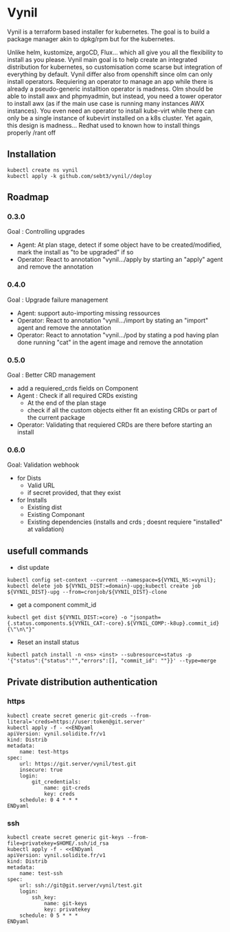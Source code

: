 
# Vynil

Vynil is a terraform based installer for kubernetes.
The goal is to build a package manager akin to dpkg/rpm but for the kubernetes.

Unlike helm, kustomize, argoCD, Flux... which all give you all the flexibility to install as you please. Vynil main goal is to help create an integrated distribution for kubernetes, so customisation come scarse but integration of everything by default.
Vynil differ also from openshift since olm can only install operators. Requiering an operator to manage an app while there is already a pseudo-generic installtion operator is madness. Olm should be able to install awx and phpmyadmin, but instead, you need a tower operator to install awx (as if the main use case is running many instances AWX instances). You even need an operator to install kube-virt while there can only be a single instance of kubevirt installed on a k8s cluster. Yet again, this design is madness... Redhat used to known how to install things properly /rant off

## Installation
```
kubectl create ns vynil
kubectl apply -k github.com/sebt3/vynil//deploy
```
## Roadmap

### 0.3.0
Goal : Controlling upgrades
- Agent: At plan stage, detect if some object have to be created/modified, mark the install as "to be upgraded" if so
- Operator: React to annotation "vynil.../apply by starting an "apply" agent and remove the annotation

### 0.4.0
Goal : Upgrade failure management
- Agent: support auto-importing missing ressources
- Operator: React to annotation "vynil.../import by stating an "import" agent and remove the annotation
- Operator: React to annotation "vynil.../pod by stating a pod having plan done running "cat" in the agent image and remove the annotation

### 0.5.0
Goal : Better CRD management
- add a requiered_crds fields on Component
- Agent : Check if all required CRDs existing
    * At the end of the plan stage
    * check if all the custom objects either fit an existing CRDs or part of the current package
- Operator: Validating that requiered CRDs are there before starting an install

### 0.6.0
Goal: Validation webhook
- for Dists
    * Valid URL
    * if secret provided, that they exist
- for Installs
    * Existing dist
    * Existing Componant
    * Existing dependencies (installs and crds ; doesnt requiere "installed" at validation)


## usefull commands

- dist update
```
kubectl config set-context --current --namespace=${VYNIL_NS:=vynil};
kubectl delete job ${VYNIL_DIST:=domain}-upg;kubectl create job ${VYNIL_DIST}-upg --from=cronjob/${VYNIL_DIST}-clone
```

- get a component commit_id
```
kubectl get dist ${VYNIL_DIST:=core} -o "jsonpath={.status.components.${VYNIL_CAT:-core}.${VYNIL_COMP:-k8up}.commit_id}{\"\n\"}"
```

- Reset an install status
```
kubectl patch install -n <ns> <inst> --subresource=status -p '{"status":{"status":"","errors":[], "commit_id": ""}}' --type=merge
```

## Private distribution authentication

### https
```
kubectl create secret generic git-creds --from-literal='creds=https://user:token@git.server'
kubectl apply -f - <<ENDyaml
apiVersion: vynil.solidite.fr/v1
kind: Distrib
metadata:
    name: test-https
spec:
    url: https://git.server/vynil/test.git
    insecure: true
    login:
        git_credentials:
            name: git-creds
            key: creds
    schedule: 0 4 * * *
ENDyaml
```

### ssh
```
kubectl create secret generic git-keys --from-file=privatekey=$HOME/.ssh/id_rsa
kubectl apply -f - <<ENDyaml
apiVersion: vynil.solidite.fr/v1
kind: Distrib
metadata:
    name: test-ssh
spec:
    url: ssh://git@git.server/vynil/test.git
    login:
        ssh_key:
            name: git-keys
            key: privatekey
    schedule: 0 5 * * *
ENDyaml
```

